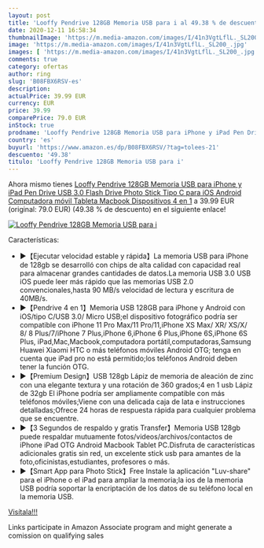 ```yaml
---
layout: post
title: 'Looffy Pendrive 128GB Memoria USB para i al 49.38 % de descuento'
date: 2020-12-11 16:58:34
thumbnailImage: 'https://m.media-amazon.com/images/I/41n3VgtLflL._SL200_.jpg'
image: 'https://m.media-amazon.com/images/I/41n3VgtLflL._SL200_.jpg'
images: [ 'https://m.media-amazon.com/images/I/41n3VgtLflL._SL200_.jpg' ]
comments: true
category: ofertas
author: ring
slug: 'B08FBX6RSV-es'
description:
actualPrice: 39.99 EUR
currency: EUR
price: 39.99
comparePrice: 79.0 EUR
inStock: true
prodname: 'Looffy Pendrive 128GB Memoria USB para iPhone y iPad Pen Drive USB 3.0 Flash Drive Photo Stick Tipo C para iOS Android Computadora móvil Tableta Macbook Dispositivos 4 en 1'
country: 'es'
buyurl: 'https://www.amazon.es/dp/B08FBX6RSV/?tag=tolees-21'
descuento: '49.38'
titulo: 'Looffy Pendrive 128GB Memoria USB para i'
---
```


Ahora mismo tienes [Looffy Pendrive 128GB Memoria USB para iPhone y iPad Pen Drive USB 3.0 Flash Drive Photo Stick Tipo C para iOS Android Computadora móvil Tableta Macbook Dispositivos 4 en 1](https://www.amazon.es/dp/B08FBX6RSV/?tag=tolees-21) a 39.99 EUR (original: 79.0 EUR) (49.38 %  de descuento) en el siguiente enlace!

[![Looffy Pendrive 128GB Memoria USB para i](https://m.media-amazon.com/images/I/41n3VgtLflL._SL200_.jpg)](https://www.amazon.es/dp/B08FBX6RSV/?tag=tolees-21)

Características:

- ►【Ejecutar velocidad estable y rápida】La memoria USB para iPhone de 128gb se desarrolló con chips de alta calidad con capacidad real para almacenar grandes cantidades de datos.La memoria USB 3.0 USB iOS puede leer más rápido que las memorias USB 2.0 convencionales,hasta 90 MB/s velocidad de lectura y escritura de 40MB/s.
- ►【Pendrive 4 en 1】Memoria USB 128GB para iPhone y Android con iOS/tipo C/USB 3.0/ Micro USB;el dispositivo fotográfico podría ser compatible con iPhone 11 Pro Max/11 Pro/11,iPhone XS Max/ XR/ XS/X/ 8/ 8 Plus/7/iPhone 7 Plus,iPhone 6,iPhone 6 Plus,iPhone 6S,iPhone 6S Plus, iPad,Mac,Macbook,computadora portátil,computadoras,Samsung Huawei Xiaomi HTC o más teléfonos móviles Android OTG; tenga en cuenta que iPad pro no está permitido;los teléfonos Android deben tener la función OTG.
- ►【Premium Design】USB 128gb Lápiz de memoria de aleación de zinc con una elegante textura y una rotación de 360 grados;4 en 1 usb Lápiz de 32gb El iPhone podría ser ampliamente compatible con más teléfonos móviles;Viene con una delicada caja de lata e instrucciones detalladas;Ofrece 24 horas de respuesta rápida para cualquier problema que se encuentre.
- ►【3 Segundos de respaldo y gratis Transfer】Memoria USB 128gb puede respaldar mutuamente fotos/videos/archivos/contactos de iPhone iPad OTG Android Macbook Tablet PC.Disfruta de características adicionales gratis sin red, un excelente stick usb para amantes de la foto,oficinistas,estudiantes, profesores o más.
- ►【Smart App para Photo Stick】Free Instale la aplicación "Luv-share" para el iPhone o el iPad para ampliar la memoria;la ios de la memoria USB podría soportar la encriptación de los datos de su teléfono local en la memoria USB.

[Visítala!!!](https://www.amazon.es/dp/B08FBX6RSV/?tag=tolees-21)

Links participate in Amazon Associate program and might generate a comission on qualifying sales
